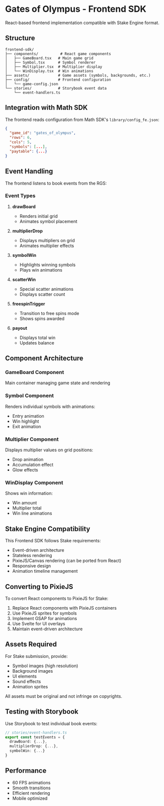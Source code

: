 # Gates of Olympus - Frontend SDK

React-based frontend implementation compatible with Stake Engine format.

## Structure

```
frontend-sdk/
├── components/          # React game components
│   ├── GameBoard.tsx   # Main game grid
│   ├── Symbol.tsx      # Symbol renderer
│   ├── Multiplier.tsx  # Multiplier display
│   └── WinDisplay.tsx  # Win animations
├── assets/             # Game assets (symbols, backgrounds, etc.)
├── config/             # Frontend configuration
│   └── game-config.json
└── stories/            # Storybook event data
    └── event-handlers.ts
```

## Integration with Math SDK

The frontend reads configuration from Math SDK's `library/config_fe.json`:

```json
{
  "game_id": "gates_of_olympus",
  "rows": 6,
  "cols": 5,
  "symbols": [...],
  "paytable": {...}
}
```

## Event Handling

The frontend listens to book events from the RGS:

### Event Types

1. **drawBoard**
   - Renders initial grid
   - Animates symbol placement

2. **multiplierDrop**
   - Displays multipliers on grid
   - Animates multiplier effects

3. **symbolWin**
   - Highlights winning symbols
   - Plays win animations

4. **scatterWin**
   - Special scatter animations
   - Displays scatter count

5. **freespinTrigger**
   - Transition to free spins mode
   - Shows spins awarded

6. **payout**
   - Displays total win
   - Updates balance

## Component Architecture

### GameBoard Component
Main container managing game state and rendering

### Symbol Component
Renders individual symbols with animations:
- Entry animation
- Win highlight
- Exit animation

### Multiplier Component
Displays multiplier values on grid positions:
- Drop animation
- Accumulation effect
- Glow effects

### WinDisplay Component
Shows win information:
- Win amount
- Multiplier total
- Win line animations

## Stake Engine Compatibility

This Frontend SDK follows Stake requirements:
- Event-driven architecture
- Stateless rendering
- PixieJS/Canvas rendering (can be ported from React)
- Responsive design
- Animation timeline management

## Converting to PixieJS

To convert React components to PixieJS for Stake:

1. Replace React components with PixieJS containers
2. Use PixieJS sprites for symbols
3. Implement GSAP for animations
4. Use Svelte for UI overlays
5. Maintain event-driven architecture

## Assets Required

For Stake submission, provide:
- Symbol images (high resolution)
- Background images
- UI elements
- Sound effects
- Animation sprites

All assets must be original and not infringe on copyrights.

## Testing with Storybook

Use Storybook to test individual book events:

```typescript
// stories/event-handlers.ts
export const testEvents = {
  drawBoard: {...},
  multiplierDrop: {...},
  symbolWin: {...}
}
```

## Performance

- 60 FPS animations
- Smooth transitions
- Efficient rendering
- Mobile optimized
